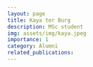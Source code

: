 ```yaml
---
layout: page
title: Kaya ter Burg 
description: MSc student
img: assets/img/kaya.jpeg
importance: 1
category: Alumni
related_publications: 
---
```


